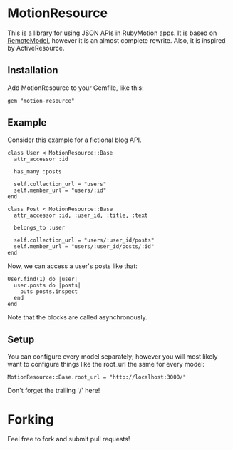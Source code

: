 # MotionResource

This is a library for using JSON APIs in RubyMotion apps. It is based on [RemoteModel](https://github.com/clayallsopp/remote_model), however it is an almost complete rewrite. Also, it is inspired by ActiveResource.

## Installation

Add MotionResource to your Gemfile, like this:

    gem "motion-resource"

## Example

Consider this example for a fictional blog API.

    class User < MotionResource::Base
      attr_accessor :id

      has_many :posts

      self.collection_url = "users"
      self.member_url = "users/:id"
    end

    class Post < MotionResource::Base
      attr_accessor :id, :user_id, :title, :text

      belongs_to :user

      self.collection_url = "users/:user_id/posts"
      self.member_url = "users/:user_id/posts/:id"
    end

Now, we can access a user's posts like that:

    User.find(1) do |user|
      user.posts do |posts|
        puts posts.inspect
      end
    end

Note that the blocks are called asynchronously.

## Setup

You can configure every model separately; however you will most likely want to configure things like the root_url the same for every model:

    MotionResource::Base.root_url = "http://localhost:3000/"

Don't forget the trailing '/' here!

# Forking

Feel free to fork and submit pull requests!
